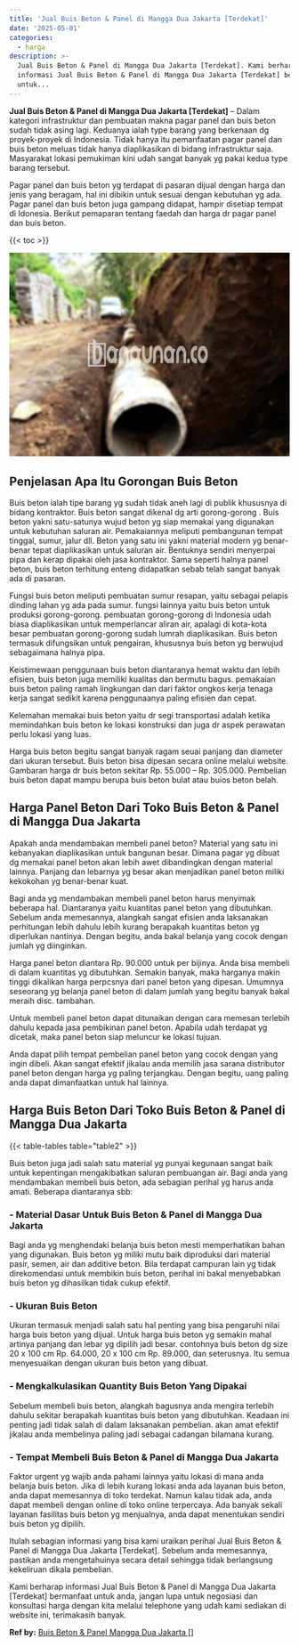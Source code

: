 ```yaml
---
title: 'Jual Buis Beton & Panel di Mangga Dua Jakarta [Terdekat]'
date: '2025-05-01'
categories:
  - harga
description: >-
  Jual Buis Beton & Panel di Mangga Dua Jakarta [Terdekat]. Kami berharap
  informasi Jual Buis Beton & Panel di Mangga Dua Jakarta [Terdekat] bermanfaat
  untuk...
---
```


**Jual Buis Beton & Panel di Mangga Dua Jakarta \[Terdekat\]** – Dalam kategori infrastruktur dan pembuatan makna pagar panel dan buis beton sudah tidak asing lagi. Keduanya ialah type barang yang berkenaan dg proyek-proyek di Indonesia. Tidak hanya itu pemanfaatan pagar panel dan buis beton meluas tidak hanya diaplikasikan di bidang infrastruktur saja. Masyarakat lokasi pemukiman kini udah sangat banyak yg pakai kedua type barang tersebut.

Pagar panel dan buis beton yg terdapat di pasaran dijual dengan harga dan jenis yang beragam, hal ini dibikin untuk sesuai dengan kebutuhan yg ada. Pagar panel dan buis beton juga gampang didapat, hampir disetiap tempat di Idonesia. Berikut pemaparan tentang faedah dan harga dr pagar panel dan buis beton.

{{< toc >}}

![Jual Buis Beton & Panel di Mangga Dua Jakarta [Terdekat]](/images/jual-panel-buis-beton-murah-14.png)

## Penjelasan Apa Itu Gorongan Buis Beton

Buis beton ialah tipe barang yg sudah tidak aneh lagi di publik khususnya di bidang kontraktor. Buis beton sangat dikenal dg arti gorong-gorong . Buis beton yakni satu-satunya wujud beton yg siap memakai yang digunakan untuk kebutuhan saluran air. Pemakaiannya meliputi pembangunan tempat tinggal, sumur, jalur dll. Beton yang satu ini yakni material modern yg benar-benar tepat diaplikasikan untuk saluran air. Bentuknya sendiri menyerpai pipa dan kerap dipakai oleh jasa kontraktor. Sama seperti halnya panel beton, buis beton terhitung enteng didapatkan sebab telah sangat banyak ada di pasaran.

Fungsi buis beton meliputi pembuatan sumur resapan, yaitu sebagai pelapis dinding lahan yg ada pada sumur. fungsi lainnya yaitu buis beton untuk produksi gorong-gorong. pembuatan gorong-gorong di Indonesia udah biasa diaplikasikan untuk memperlancar aliran air, apalagi di kota-kota besar pembuatan gorong-gorong sudah lumrah diaplikasikan. Buis beton termasuk difungsikan untuk pengairan, khususnya buis beton yg berwujud sebagaimana halnya pipa.

Keistimewaan penggunaan buis beton diantaranya hemat waktu dan lebih efisien, buis beton juga memiliki kualitas dan bermutu bagus. pemakaian buis beton paling ramah lingkungan dan dari faktor ongkos kerja tenaga kerja sangat sedikit karena penggunaanya paling efisien dan cepat.

Kelemahan memakai buis beton yaitu dr segi transportasi adalah ketika memindahkan buis beton ke lokasi konstruksi dan juga dr aspek perawatan perlu lokasi yang luas.

Harga buis beton begitu sangat banyak ragam seuai panjang dan diameter dari ukuran tersebut. Buis beton bisa dipesan secara online melalui website. Gambaran harga dr buis beton sekitar Rp. 55.000 – Rp. 305.000. Pembelian buis beton dapat mampu berupa buis beton bulat atau buios beton belah.

## Harga Panel Beton Dari Toko Buis Beton & Panel di Mangga Dua Jakarta

Apakah anda mendambakan membeli panel beton? Material yang satu ini kebanyakan diaplikasikan untuk bangunan besar. Dimana pagar yg dibuat dg memakai panel beton akan lebih awet dibandingkan dengan material lainnya. Panjang dan lebarnya yg besar akan menjadikan panel beton miliki kekokohan yg benar-benar kuat.

Bagi anda yg mendambakan membeli panel beton harus menyimak beberapa hal. Diantaranya yaitu kuantitas panel beton yang dibutuhkan. Sebelum anda memesannya, alangkah sangat efisien anda laksanakan perhitungan lebih dahulu lebih kurang berapakah kuantitas beton yg diperlukan nantinya. Dengan begitu, anda bakal belanja yang cocok dengan jumlah yg diinginkan.

Harga panel beton diantara Rp. 90.000 untuk per bijinya. Anda bisa membeli di dalam kuantitas yg dibutuhkan. Semakin banyak, maka harganya makin tinggi dikalikan harga perpcsnya dari panel beton yang dipesan. Umumnya seseorang yg belanja panel beton di dalam jumlah yang begitu banyak bakal meraih disc. tambahan.

Untuk membeli panel beton dapat ditunaikan dengan cara memesan terlebih dahulu kepada jasa pembikinan panel beton. Apabila udah terdapat yg dicetak, maka panel beton siap meluncur ke lokasi tujuan.

Anda dapat pilih tempat pembelian panel beton yang cocok dengan yang ingin dibeli. Akan sangat efektif jikalau anda memilih jasa sarana distributor panel beton dengan harga yg paling terjangkau. Dengan begitu, uang paling anda dapat dimanfaatkan untuk hal lainnya.

## Harga Buis Beton Dari Toko Buis Beton & Panel di Mangga Dua Jakarta

{{< table-tables table="table2" >}}

Buis beton juga jadi salah satu material yg punyai kegunaan sangat baik untuk kepentingan mengakibatkan saluran pembuangan air. Bagi anda yang mendambakan membeli buis beton, ada sebagian perihal yg harus anda amati. Beberapa diantaranya sbb:

### \- Material Dasar Untuk Buis Beton & Panel di Mangga Dua Jakarta

Bagi anda yg menghendaki belanja buis beton mesti memperhatikan bahan yang digunakan. Buis beton yg miliki mutu baik diproduksi dari material pasir, semen, air dan additive beton. Bila terdapat campuran lain yg tidak direkomendasi untuk membikin buis beton, perihal ini bakal menyebabkan buis beton yg dihasilkan tidak cukup efektif.

### \- Ukuran Buis Beton

Ukuran termasuk menjadi salah satu hal penting yang bisa pengaruhi nilai harga buis beton yang dijual. Untuk harga buis beton yg semakin mahal artinya panjang dan lebar yg dipilih jadi besar. contohnya buis beton dg size 20 x 100 cm Rp. 64.000, 20 x 100 cm Rp. 89.000, dan seterusnya. Itu semua menyesuaikan dengan ukuran buis beton yang dibuat.

### \- Mengkalkulasikan Quantity Buis Beton Yang Dipakai

Sebelum membeli buis beton, alangkah bagusnya anda mengira terlebih dahulu sekitar berapakah kuantitas buis beton yang dibutuhkan. Keadaan ini penting jadi tidak salah di dalam laksanakan pembelian. akan amat efektif jikalau anda membelinya paling jadi sebagai cadangan bilamana kurang.

### \- Tempat Membeli Buis Beton & Panel di Mangga Dua Jakarta

Faktor urgent yg wajib anda pahami lainnya yaitu lokasi di mana anda belanja buis beton. Jika di lebih kurang lokasi anda ada layanan buis beton, anda dapat memesannya di toko terdekat. Namun kalau tidak ada, anda dapat membeli dengan online di toko online terpercaya. Ada banyak sekali layanan fasilitas buis beton yg menjualnya, anda dapat menentukan sendiri buis beton yg dipilih.

Itulah sebagian informasi yang bisa kami uraikan perihal Jual Buis Beton & Panel di Mangga Dua Jakarta \[Terdekat\]. Sebelum anda memesannya, pastikan anda mengetahuinya secara detail sehingga tidak berlangsung kekeliruan dikala pembelian.

Kami berharap informasi Jual Buis Beton & Panel di Mangga Dua Jakarta \[Terdekat\] bermanfaat untuk anda, jangan lupa untuk negosiasi dan konsultasi harga dengan kita melalui telephone yang udah kami sediakan di website ini, terimakasih banyak.

**Ref by:** [Buis Beton & Panel Mangga Dua Jakarta []](https://id.wikipedia.org/wiki/Buis)
